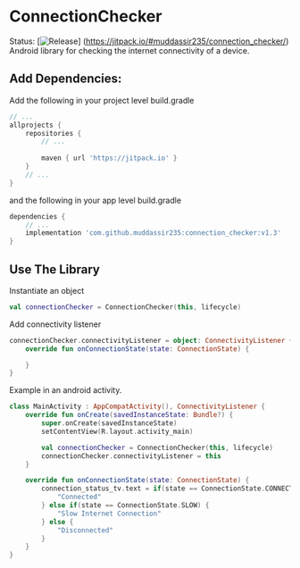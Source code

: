 # ConnectionChecker
Status: [![Release](https://jitpack.io/v/User/Repo.svg?style=flat-square)]
(https://jitpack.io/#muddassir235/connection_checker/)
Android library for checking the internet connectivity of a device.

## Add Dependencies:
Add the following in your project level build.gradle
```groovy
// ...
allprojects {
    repositories {
        // ...
        
        maven { url 'https://jitpack.io' }
    }
    // ...
}
```
and the following in your app level build.gradle
```groovy
dependencies {
    // ...
    implementation 'com.github.muddassir235:connection_checker:v1.3'
}
```

## Use The Library

Instantiate an object
```kotlin
val connectionChecker = ConnectionChecker(this, lifecycle)
```
Add connectivity listener
```kotlin
connectionChecker.connectivityListener = object: ConnectivityListener {
    override fun onConnectionState(state: ConnectionState) {

    }
}
```

Example in an android activity.
```kotlin
class MainActivity : AppCompatActivity(), ConnectivityListener {
    override fun onCreate(savedInstanceState: Bundle?) {
        super.onCreate(savedInstanceState)
        setContentView(R.layout.activity_main)

        val connectionChecker = ConnectionChecker(this, lifecycle)
        connectionChecker.connectivityListener = this
    }

    override fun onConnectionState(state: ConnectionState) {
        connection_status_tv.text = if(state == ConnectionState.CONNECTED) {
            "Connected"
        } else if(state == ConnectionState.SLOW) {
            "Slow Internet Connection"
        } else {
            "Disconnected"
        }
    }
}
```
